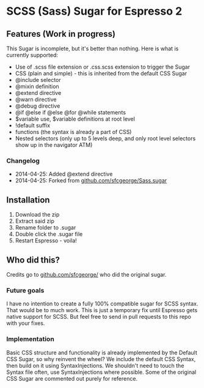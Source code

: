 # SCSS (Sass) Sugar for Espresso 2

## Features (Work in progress)

This Sugar is incomplete, but it's better than nothing. Here is what is currently supported:

* Use of .scss file extension or .css.scss extension to trigger the Sugar
* CSS (plain and simple) - this is inherited from the default CSS Sugar
* @include selector
* @mixin definition
* @extend directive
* @warn directive
* @debug directive
* @if @else if @else @for @while statements
* $variable use, $variable definitions at root level
* !default suffix
* functions (the syntax is already a part of CSS)
* Nested selectors (only up to 5 levels deep, and only root level selectors show up in the navigator ATM)

### Changelog
- 2014-04-25: Added @extend directive
- 2014-04-25: Forked from [github.com/sfcgeorge/Sass.sugar](https://github.com/sfcgeorge/Sass.sugar)

## Installation

1. Download the zip
2. Extract said zip
3. Rename folder to .sugar
4. Double click the .sugar file
5. Restart Espresso - voila!

## Who did this?

Credits go to [github.com/sfcgeorge/](https://github.com/sfcgeorge/) who did the original sugar.

### Future goals
I have no intention to create a fully 100% compatible sugar for SCSS syntax. That would be to much work. This is just a temporary fix until Espresso gets native support for SCSS. But feel free to send in pull requests to this repo with your fixes.

### Implementation

Basic CSS structure and functionality is already implemented by the Default CSS Sugar, so why reinvent the wheel? We include the default CSS Syntax, then build on it using SyntaxInjections. We shouldn't need to touch the Syntax file often, use SyntaxInjections where possible. Some of the original CSS Sugar are commented out purely for reference.
